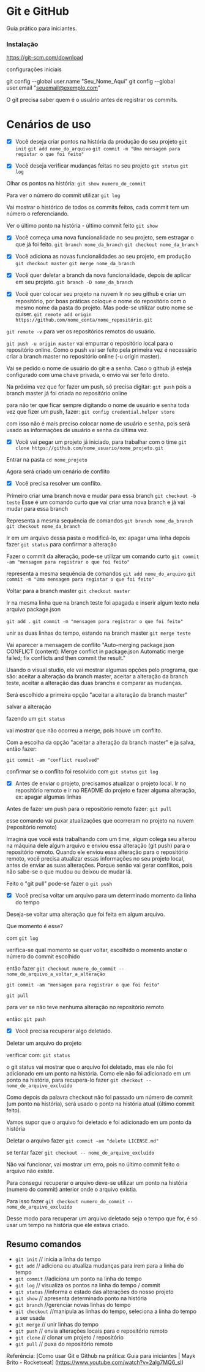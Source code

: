 # Git e GitHub
 
Guia prático para iniciantes.
 
### Instalação
 
https://git-scm.com/download
 
configurações iniciais
 
git config --global user.name "Seu_Nome_Aqui"
git config --global user.email "seuemail@exemplo.com"
 
O git precisa saber quem é o usuário antes de registrar os commits.
 
# Cenários de uso
 
- [x] Você deseja criar pontos na história da produção do seu projeto 
`git init`
`git add nome_do_arquivo`
`git commit -m "Uma mensagem para registar o que foi feito"`
 
- [x] Você deseja verificar mudanças feitas no seu projeto
`git status`
`git log`
 
Olhar os pontos na história:
`git show numero_do_commit`
 
Para ver o número do commit utilizar
`git log`
 
Vai mostrar o histórico de todos os commits feitos, cada commit tem um número o referenciando.
 
Ver o último ponto na história - último commit feito
`git show`
 
- [x] Você começa uma nova funcionalidade no seu projeto, sem estragar o que já foi feito.
`git branch nome_da_branch`
`git checkout nome_da_branch`   
 
- [x] Você adiciona as novas funcionalidades ao seu projeto, em produção
`git checkout master`
`git merge nome_da_branch`   
 
- [x] Você quer deletar a branch da nova funcionalidade, depois de aplicar em seu projeto.
`git branch -D nome_da_branch`
 
- [x] Você quer colocar seu projeto na nuvem
Ir no seu github e criar um repositório, por boas práticas coloque o nome do repositório com o mesmo nome da pasta do projeto. Mas pode-se utilizar outro nome se quiser.
`git remote add origin https://github.com/nome_conta/nome_repositório.git`
 
`git remote -v` para ver os repositórios remotos do usuário.
 
`git push -u origin master` vai empurrar o repositório local para o repositório online. Como o push vai ser feito pela primeira vez é necessário criar a branch master no repositório online (-u origin master).
 
Vai se pedido o nome de usuário do git e a senha. Caso o github já esteja configurado com uma chave privada, o envio vai ser feito direto.
 
Na próxima vez que for fazer um push, só precisa digitar:
`git push`
pois a branch master já foi criada no repositório online
 
para não ter que ficar sempre digitando o nome de usuário e senha toda vez que fizer um push, fazer:
`git config credential.helper store`
 
com isso não é mais preciso colocar nome de usuário e senha, pois será usado as informações de usuário e senha da última vez.
 
 
- [x] Você vai pegar um projeto já iniciado, para trabalhar com o time
`git clone https://github.com/nome_usuario/nome_projeto.git`
 
Entrar na pasta
`cd nome_projeto`
 
Agora será criado um cenário de conflito
 
- [x] Você precisa resolver um conflito.
 
Primeiro criar uma branch nova e mudar para essa branch
`git checkout -b teste`
Esse é um comando curto que vai criar uma nova branch e já vai mudar para essa branch
 
Representa a mesma sequência de comandos
`git branch nome_da_branch`
`git checkout nome_da_branch`   
 
Ir em um arquivo dessa pasta e modificá-lo, ex: apagar uma linha
depois fazer 
`git status`
para confirmar a alteração
 
Fazer o commit da alteração, pode-se utilizar um comando curto
`git commit -am "mensagem para registrar o que foi feito"`
 
representa a mesma sequência de comandos
`git add nome_do_arquivo`
`git commit -m "Uma mensagem para registar o que foi feito"`
 
Voltar para a branch master
`git checkout master`
 
Ir na mesma linha que na branch teste foi apagada e inserir algum texto nela
arquivo package.json
 
`git add .`
`git commit -m "mensagem para registrar o que foi feito"`
 
unir as duas linhas do tempo, estando na branch master
`git merge teste`
 
Vai aparecer a mensagem de conflito
"Auto-merging package.json
CONFLICT (content): Merge conflict in package.json
Automatic merge failed; fix conflicts and then commit the result."
 
Usando o visual studio, ele vai mostrar algumas opções pelo programa, que são: aceitar a alteração da branch master, aceitar a alteração da branch teste, aceitar a alteração das duas branchs e comparar as mudanças. 
 
Será escolhido a primeira opção "aceitar a alteração da branch master"
 
salvar a alteração
 
fazendo um 
`git status`
 
vai mostrar que não ocorreu a merge, pois houve um conflito.
 
Com a escolha da opção "aceitar a alteração da branch master" e ja salva, então fazer:
 
`git commit -am "conflict resolved"`
 
confirmar se o conflito foi resolvido com
`git status`
`git log`
 
 
- [x] Antes de enviar o projeto, precisamos atualizar o projeto local.
Ir no repositório remoto e ir no README do projeto e fazer alguma alteração, ex: apagar algumas linhas
 
Antes de fazer um push para o repositório remoto fazer:
`git pull`
 
esse comando vai puxar atualizações que ocorreram no projeto na nuvem (repositório remoto)
 
Imagina que você está trabalhando com um time, algum colega seu alterou na máquina dele algum arquivo e enviou essa alteração (git push) para o repositório remoto. Quando ele enviou essa alteração para o repositório remoto, você precisa atualizar essas informações no seu projeto local, antes de enviar as suas alterações. Porque senão vai gerar conflitos, pois não sabe-se o que mudou ou deixou de mudar lá.
 
Feito o "git pull" pode-se fazer  o
`git push`
 
- [x] Você precisa voltar um arquivo para um determinado momento da linha do tempo
 
Deseja-se voltar uma alteração que foi feita em algum arquivo.
 
Que momento é esse?
 
com
`git log`
 
verifica-se qual momento se quer voltar, escolhido o momento anotar o número do commit escolhido
 
então fazer
`git checkout numero_do_commit -- nome_do_arquivo_a_voltar_a_alteração`
 
`git commit -am "mensagem para registrar o que foi feito"`
 
`git pull`
 
para ver se não teve nenhuma alteração no repositório remoto
 
então:
`git push`
 
 
- [x] Você precisa recuperar algo deletado. 
 
Deletar um arquivo do projeto
 
verificar com: 
`git status`
 
o git status vai mostrar que o arquivo foi deletado, mas ele não foi adicionado em um ponto na história. Como ele não foi adicionado em um ponto na história, para recupera-lo fazer
`git checkout -- nome_do_arquivo_excluído`
 
Como depois da palavra checkout não foi passado um número de commit (um ponto na história), será usado o ponto na história atual (último commit feito).
 
Vamos supor que o arquivo foi deletado e foi adicionado em um ponto da história
 
Deletar o arquivo
fazer
`git commit -am "delete LICENSE.md"`
 
se tentar fazer
`git checkout -- nome_do_arquivo_excluído`
 
Não vai funcionar, vai mostrar um erro, pois no último commit feito o arquivo não existe.
 
Para consegui recuperar o arquivo deve-se utilizar um ponto na história (numero do commit) anterior onde o arquivo existia.
 
Para isso fazer
`git checkout numero_do_commit -- nome_do_arquivo_excluído`
 
Desse modo para recuperar um arquivo deletado seja o tempo que for, é só usar um tempo na história que ele estava criado. 
 
## Resumo comandos
 
* `git init` // inicia a linha do tempo
* `git add` // adiciona ou atualiza mudanças para irem para a linha do tempo
* `git commit` //adiciona um ponto na linha do tempo
* `git log`  // visualiza os pontos na linha do tempo / commit
* `git status`  //informa o estado das alterações do nosso projeto
* `git show` // apresenta determinado ponto na história
* `git branch` //gerenciar novas linhas do tempo
* `git checkout` //manipula as linhas do tempo, seleciona a linha do tempo a ser usada
* `git merge` // unir linhas do tempo
* `git push` // envia alterações locais para o repositório remoto
* `git clone` // clonar um projeto / repositório
* `git pull`  // puxa do repositório remoto
 
Referência: [Como usar Git e Github na prática: Guia para iniciantes | Mayk Brito - Rocketseat] (https://www.youtube.com/watch?v=2alg7MQ6_sI)

